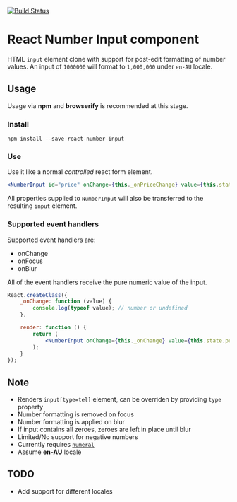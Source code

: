 [![Build Status](https://travis-ci.org/hongymagic/react-number-input.svg?branch=master)](https://travis-ci.org/hongymagic/react-number-input)

# React Number Input component

HTML `input` element clone with support for post-edit formatting of number
values. An input of `1000000` will format to `1,000,000` under `en-AU` locale.

## Usage

Usage via __npm__ and __browserify__ is recommended at this stage.

### Install

```
npm install --save react-number-input
```

### Use

Use it like a normal _controlled_ react form element.

```jsx
<NumberInput id="price" onChange={this._onPriceChange} value={this.state.price} />
```

All properties supplied to `NumberInput` will also be transferred to the
resulting `input` element.

### Supported event handlers

Supported event handlers are:

* onChange
* onFocus
* onBlur

All of the event handlers receive the pure numeric value of the input.

```jsx
React.createClass({
	_onChange: function (value) {
		console.log(typeof value); // number or undefined
	},

	render: function () {
		return (
			<NumberInput onChange={this._onChange} value={this.state.price} />
		);
	}
});
```

## Note

* Renders `input[type=tel]` element, can be overriden by providing `type` property
* Number formatting is removed on focus
* Number formatting is applied on blur
* If input contains all zeroes, zeroes are left in place until blur
* Limited/No support for negative numbers
* Currently requires [`numeral`](http://numeraljs.com)
* Assume __en-AU__ locale

## TODO

* Add support for different locales
